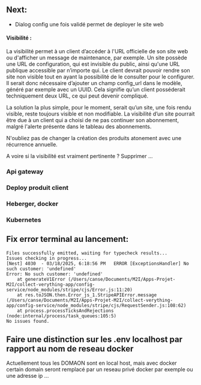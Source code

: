 ## Next:

- Dialog config une fois validé permet de deployer le site web

#### Visibilité :

La visibilité permet à un client d’accéder à l'URL officielle de son site web ou d'afficher un message de maintenance, par exemple.
Un site possède une URL de configuration, qui est invisible du public, ainsi qu'une URL publique accessible par n’importe qui.
Le client devrait pouvoir rendre son site non visible tout en ayant la possibilité de le consulter pour le configurer.
Il serait donc nécessaire d’ajouter un champ config_url dans le modèle, généré par exemple avec un UUID.
Cela signifie qu’un client posséderait techniquement deux URL, ce qui peut devenir compliqué.

La solution la plus simple, pour le moment, serait qu’un site, une fois rendu visible, reste toujours visible et non modifiable.
La visibilité d’un site pourrait être due à un client qui a choisi de ne pas continuer son abonnement, malgré l'alerte présente dans le tableau des abonnements.

N'oubliez pas de changer la création des produits atonement avec une récurrence annuelle.

A voire si la visibilité est vraiment pertinente ? Supprimer ...

### Api gateway

### Deploy produit client

### Heberger, docker

### Kubernetes

## Fix error terminal au lancement:

```
Files successfully emitted, waiting for typecheck results...
Issues checking in progress...
[Nest] 4030  - 03/18/2025, 6:18:56 PM   ERROR [ExceptionsHandler] No such customer: 'undefined'
Error: No such customer: 'undefined'
    at generateV1Error (/Users/canse/Documents/M2I/Apps-Projet-M2I/collect-verything-app/config-service/node_modules/stripe/cjs/Error.js:11:20)
    at res.toJSON.then.Error_js_1.StripeAPIError.message (/Users/canse/Documents/M2I/Apps-Projet-M2I/collect-verything-app/config-service/node_modules/stripe/cjs/RequestSender.js:108:62)
    at process.processTicksAndRejections (node:internal/process/task_queues:105:5)
No issues found.
```


## Faire une distinction sur les .env localhost par rapport au nom de reseau docker 

Actuellement tous les DOMAON sont en local host, mais avec docker certain domain seront remplacé par un reseau privé docker par exemple ou une adresse ip ...
